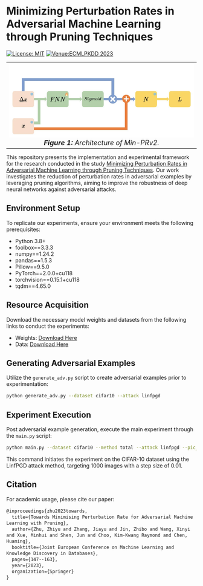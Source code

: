 # Minimizing Perturbation Rates in Adversarial Machine Learning through Pruning Techniques

[![License: MIT](https://img.shields.io/badge/License-MIT-yellow.svg)](https://opensource.org/licenses/MIT)
[![Venue:ECMLPKDD 2023](https://img.shields.io/badge/Venue-ECML--PKDD%202023-007CFF)](https://2023.ecmlpkdd.org/)

</div>
<table align="center">
  <tr>
    <td align="center"> 
      <img src="./images/Architecture_of_Min-PRv2.png" alt="Image 1" style="width: 700px;"/> 
      <br>
      <em style="font-size: 18px;">  <strong style="font-size: 18px;">Figure 1:</strong> Architecture of Min-PRv2.</em>
    </td>
  </tr>
</table>


This repository presents the implementation and experimental framework for the research conducted in the study [Minimizing Perturbation Rates in Adversarial Machine Learning through Pruning Techniques](https://link.springer.com/chapter/10.1007/978-3-031-43412-9_9). Our work investigates the reduction of perturbation rates in adversarial examples by leveraging pruning algorithms, aiming to improve the robustness of deep neural networks against adversarial attacks.

## Environment Setup

To replicate our experiments, ensure your environment meets the following prerequisites:

- Python 3.8+
- foolbox==3.3.3
- numpy==1.24.2
- pandas==1.5.3
- Pillow==9.5.0
- PyTorch==2.0.0+cu118
- torchvision==0.15.1+cu118
- tqdm==4.65.0

## Resource Acquisition

Download the necessary model weights and datasets from the following links to conduct the experiments:

- Weights: [Download Here](https://drive.google.com/file/d/1_RCpxcbJHJ5y3V4iCoO8Y0cp_vOeUeGv/view?usp=sharing)
- Data: [Download Here](https://drive.google.com/file/d/1v9mvo5JzVOS7erOhEUQq7GorCVA4e9FI/view?usp=sharing)

## Generating Adversarial Examples

Utilize the `generate_adv.py` script to create adversarial examples prior to experimentation:

```bash
python generate_adv.py --dataset cifar10 --attack linfpgd
```

## Experiment Execution

Post adversarial example generation, execute the main experiment through the `main.py` script:

```bash
python main.py --dataset cifar10 --method total --attack linfpgd --pic_num 1000 --alpha 0.01 --use_label
```

This command initiates the experiment on the CIFAR-10 dataset using the LinfPGD attack method, targeting 1000 images with a step size of 0.01.

## Citation

For academic usage, please cite our paper:

```
@inproceedings{zhu2023towards,
  title={Towards Minimising Perturbation Rate for Adversarial Machine Learning with Pruning},
  author={Zhu, Zhiyu and Zhang, Jiayu and Jin, Zhibo and Wang, Xinyi and Xue, Minhui and Shen, Jun and Choo, Kim-Kwang Raymond and Chen, Huaming},
  booktitle={Joint European Conference on Machine Learning and Knowledge Discovery in Databases},
  pages={147--163},
  year={2023},
  organization={Springer}
}
```

